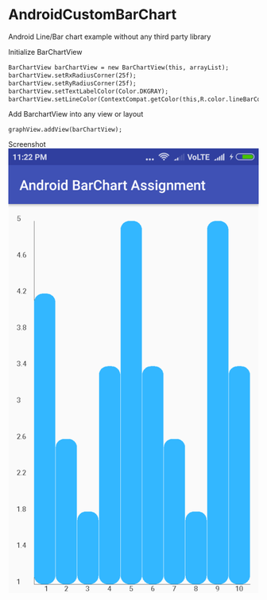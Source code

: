 # AndroidCustomBarChart
Android Line/Bar chart example without any third party library

Initialize BarChartView  

    BarChartView barChartView = new BarChartView(this, arrayList);  
    barChartView.setRxRadiusCorner(25f);
    barChartView.setRyRadiusCorner(25f);
    barChartView.setTextLabelColor(Color.DKGRAY);
    barChartView.setLineColor(ContextCompat.getColor(this,R.color.lineBarColor));
    
Add BarchartView into any view or layout  

    graphView.addView(barChartView);
    
Screenshot
![alt text](https://github.com/sandiparmal/AndroidCustomBarChart/blob/master/app/release/screenshot.png)


